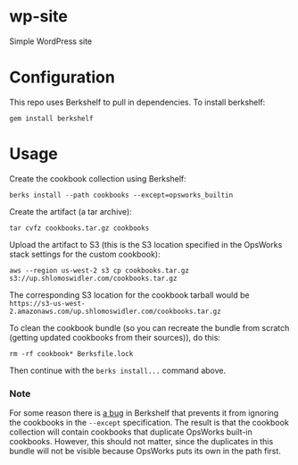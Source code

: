 wp-site
==============

Simple WordPress site

Configuration
=============

This repo uses Berkshelf to pull in dependencies.
To install berkshelf:

    gem install berkshelf

Usage
=====

Create the cookbook collection using Berkshelf:

    berks install --path cookbooks --except=opsworks_builtin

Create the artifact (a tar archive):

    tar cvfz cookbooks.tar.gz cookbooks

Upload the artifact to S3 (this is the S3 location specified in the OpsWorks stack settings for the custom cookbook):

    aws --region us-west-2 s3 cp cookbooks.tar.gz s3://up.shlomoswidler.com/cookbooks.tar.gz
    
The corresponding S3 location for the cookbook tarball would be `https://s3-us-west-2.amazonaws.com/up.shlomoswidler.com/cookbooks.tar.gz`

To clean the cookbook bundle (so you can recreate the bundle from scratch (getting updated cookbooks from their sources)),
do this:

    rm -rf cookbook* Berksfile.lock

Then continue with the `berks install...` command above.

### Note
For some reason there is [a bug][2] in Berkshelf that prevents it from ignoring the cookbooks in the `--except` specification. The result is that the cookbook collection will contain cookbooks that duplicate OpsWorks built-in cookbooks. However, this should not matter, since the duplicates in this bundle will not be visible because OpsWorks puts its own in the path first.

[1]: http://berkshelf.com/
[2]: https://github.com/RiotGames/vagrant-berkshelf/issues/114
